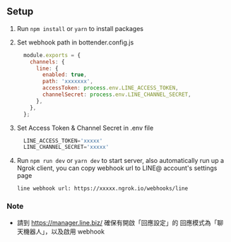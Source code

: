 ## Setup

1. Run `npm install` or `yarn` to install packages

2. Set webhook path in bottender.config.js

    ```javascript
      module.exports = {
        channels: {
          line: {
            enabled: true,
            path: 'xxxxxxx',
            accessToken: process.env.LINE_ACCESS_TOKEN,
            channelSecret: process.env.LINE_CHANNEL_SECRET,
          },
        },
      };
    ```

3. Set Access Token & Channel Secret in .env file

    ```javascript
      LINE_ACCESS_TOKEN='xxxxx'
      LINE_CHANNEL_SECRET='xxxxx'
    ```

4. Run `npm run dev` or `yarn dev` to start server, also automatically run up a Ngrok client, you can copy webhook url to LINE@ account's settings page

    ```
    line webhook url: https://xxxxx.ngrok.io/webhooks/line
    ```

### Note

* 請到 <https://manager.line.biz/> 確保有開啟「回應設定」的 回應模式為「聊天機器人」，以及啟用 webhook
